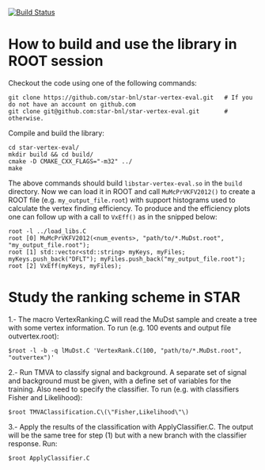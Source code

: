 [![Build Status](https://travis-ci.org/star-bnl/star-vertex-eval.svg?branch=master)](https://travis-ci.org/star-bnl/star-vertex-eval)


How to build and use the library in ROOT session
================================================

Checkout the code using one of the following commands:

    git clone https://github.com/star-bnl/star-vertex-eval.git   # If you do not have an account on github.com
    git clone git@github.com:star-bnl/star-vertex-eval.git       # otherwise.

Compile and build the library:

    cd star-vertex-eval/
    mkdir build && cd build/
    cmake -D CMAKE_CXX_FLAGS="-m32" ../
    make

The above commands should build `libstar-vertex-eval.so` in the `build`
directory. Now we can load it in ROOT and call `MuMcPrVKFV2012()` to create a
ROOT file (e.g. `my_output_file.root`) with support histograms used to calculate
the vertex finding efficiency. To produce and the efficiency plots one can
follow up with a call to `VxEff()` as in the snipped below:

    root -l ../load_libs.C
    root [0] MuMcPrVKFV2012(<num_events>, "path/to/*.MuDst.root", "my_output_file.root");
    root [1] std::vector<std::string> myKeys, myFiles; myKeys.push_back("DFLT"); myFiles.push_back("my_output_file.root");
    root [2] VxEff(myKeys, myFiles);


Study the ranking scheme in STAR
================================

1.- The macro VertexRanking.C will read the MuDst sample and create a tree with some vertex information. To run (e.g. 100 events and output file outvertex.root):

    $root -l -b -q lMuDst.C 'VertexRank.C(100, "path/to/*.MuDst.root", "outvertex")'

2.- Run TMVA to classify signal and background. A separate set of signal and background must be given, with a define set of variables for the training. Also need to specify the classifier. To run (e.g. with classifiers Fisher and Likelihood):

    $root TMVAClassification.C\(\"Fisher,Likelihood\"\)

3.- Apply the results of the classification with ApplyClassifier.C. The output will be the same tree for step (1) but with a new branch with the classifier response. Run:

    $root ApplyClassifier.C
